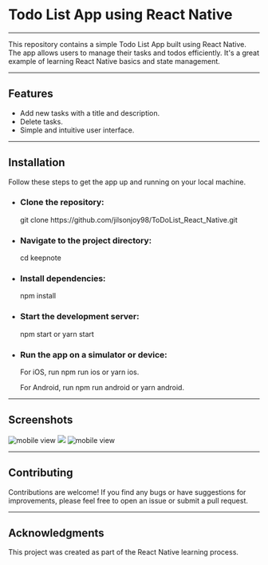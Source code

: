 <div>
  
<h1>Todo List App using React Native</h1>
<hr/>
<div>
 <p>This repository contains a simple Todo List App built using React Native. The app allows users to manage their tasks and todos efficiently. It's a great example of learning React Native basics and state management.</p> 
</div>
<hr/>

<h2> Features</h2>
<div>
  <ul>
    <li>
      Add new tasks with a title and description.
    </li>
    <li>
     Delete tasks.
    </li>
    <li>
    Simple and intuitive user interface.
    </li>
  </ul>
  <hr/> 
</div>

<div>
<h2> Installation</h2>
  <p>Follow these steps to get the app up and running on your local machine.</p>
  <ul>
    <li>
     <h3>Clone the repository:</h3>
      <p>
        git clone https://github.com/jilsonjoy98/ToDoList_React_Native.git
      </p>
    </li>
    <li>
     <h3>Navigate to the project directory:</h3>
      <p>
        cd keepnote
      </p>
    </li>
    <li>
     <h3>Install dependencies:</h3>
      <p>
        npm install
      </p>
    </li>
    <li>
     <h3>Start the development server:</h3>
      <p>
        npm start  or  yarn start
      </p>
    </li>
    <li>
     <h3>Run the app on a simulator or device:</h3>
      <p>
        For iOS, run npm run ios or yarn ios.
      </p>
      <p>
For Android, run npm run android or yarn android.
      </p>
    </li>
   
  </ul>
</div>
<hr/>
<div>
  <h2> Screenshots</h2>
  <img src='https://i.pinimg.com/564x/48/e2/56/48e256ec6eb456f013a3443c2593f720.jpg' alt='mobile view'/>
  <img src='https://i.pinimg.com/564x/a9/83/77/a98377241fb1e97bfe91073ab6d36064.jpg'/>
  <img src='https://i.pinimg.com/564x/d1/ed/43/d1ed43b80292a8d7459ab2b2d08ace9b.jpg' alt='mobile view'/>
</div>
<hr/>
<div>
  <h2>Contributing</h2>
  <p>Contributions are welcome! If you find any bugs or have suggestions for improvements, please feel free to open an issue or submit a pull request.</p>
</div>

<hr/>
<div>
  <h2>Acknowledgments</h2>
  <p>This project was created as part of the React Native learning process. </p>
</div>

</div>
